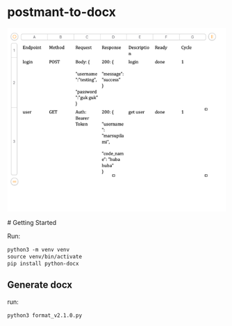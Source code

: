# postmant-to-docx

<p align="center">
<a href="https://andiahmads.github.io/olive.cpostmant-to-docx/"><img src="./assets/sample.png"></a>
</p>
# Getting Started

Run:

```console
python3 -m venv venv
source venv/bin/activate
pip install python-docx
```

## Generate docx

run:

```console
python3 format_v2.1.0.py       
```

```
